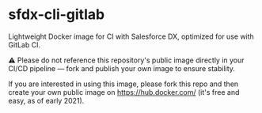 # sfdx-cli-gitlab
Lightweight Docker image for CI with Salesforce DX, optimized for use with GitLab CI.

⚠️ Please do not reference this repository's public image directly in your CI/CD pipeline — fork and publish your own image to ensure stability.

If you are interested in using this image, please fork this repo and then create your own public image on https://hub.docker.com/ (it's free and easy, as of early 2021).
